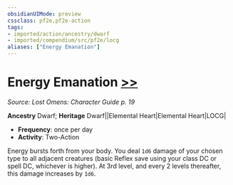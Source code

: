 ```yaml
---
obsidianUIMode: preview
cssclass: pf2e,pf2e-action
tags:
- imported/action/ancestry/dwarf
- imported/compendium/src/pf2e/locg
aliases: ["Energy Emanation"]
---
```

# Energy Emanation [>>](chapter-9-playing-the-game.md#Actions "Two-Action")
*Source: Lost Omens: Character Guide p. 19*  

**Ancestry** Dwarf; **Heritage** Dwarf||Elemental Heart|Elemental Heart|LOCG|
- **Frequency**: once per day
- **Activity**: Two-Action

Energy bursts forth from your body. You deal `1d6` damage of your chosen type to all adjacent creatures (basic Reflex save using your class DC or spell DC, whichever is higher). At 3rd level, and every 2 levels thereafter, this damage increases by `1d6`.